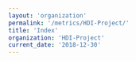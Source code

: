 ```yaml
---
layout: 'organization'
permalink: '/metrics/HDI-Project/'
title: 'Index'
organization: 'HDI-Project'
current_date: '2018-12-30'
---
```

